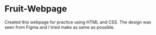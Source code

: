 # Fruit-Webpage
Created this webpage for practice using HTML and CSS. The design was seen from Figma and I tried make as same as possible.
